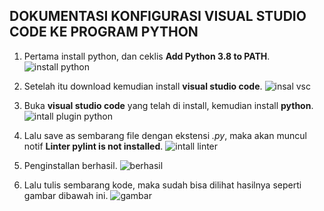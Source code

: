 ## DOKUMENTASI KONFIGURASI VISUAL STUDIO CODE KE PROGRAM PYTHON ##

1. Pertama install python, dan ceklis **Add Python 3.8 to PATH**.
![install python](https://github.com/nitarosiana/DokumentasiKP/blob/master/01-01/Latihan/01-01-01.PNG)

2. Setelah itu download kemudian install **visual studio code**.
![insal vsc](https://github.com/nitarosiana/DokumentasiKP/blob/master/01-01/Latihan/01-01-03.PNG) 

3. Buka **visual studio code** yang telah di install, kemudian install **python**.
![intall plugin python](https://github.com/nitarosiana/DokumentasiKP/blob/master/01-01/Latihan/01-01-04.PNG)

4. Lalu save as sembarang file dengan ekstensi *.py*, maka akan muncul notif **Linter pylint is not installed**.
![intall linter](https://github.com/nitarosiana/DokumentasiKP/blob/master/01-01/Latihan/01-01-05.PNG)

5. Penginstallan berhasil.
![berhasil](https://github.com/nitarosiana/DokumentasiKP/blob/master/01-01/Latihan/01-01-06.PNG)

6. Lalu tulis sembarang kode, maka sudah bisa dilihat hasilnya seperti gambar dibawah ini.
![gambar](https://github.com/nitarosiana/DokumentasiKP/blob/master/01-01/Latihan/01-01-07.PNG)